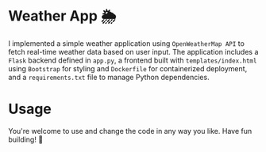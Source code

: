 # Weather App 🌦️

I implemented a simple weather application using `OpenWeatherMap API` to fetch real-time weather data
based on user input. The application includes a `Flask` backend defined in `app.py`, a frontend built with `templates/index.html` using `Bootstrap` for styling and `Dockerfile` for containerized deployment, and a `requirements.txt` file to manage Python dependencies.

# Usage

You're welcome to use and change the code in any way you like. Have fun building! 🤖